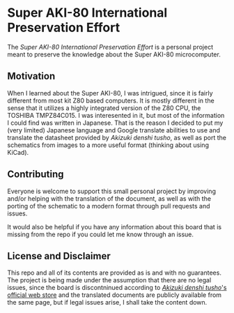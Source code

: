# Super AKI-80 International Preservation Effort
The _Super AKI-80 International Preservation Effort_ is a personal project meant to preserve the knowledge about the Super AKI-80 microcomputer.

## Motivation
When I learned about the Super AKI-80, I was intrigued, since it is fairly different from most kit Z80 based computers. It is mostly different in the sense that it utilizes a highly integrated version of the Z80 CPU, the TOSHIBA TMPZ84C015. I was interesented in it, but most of the information I could find was written in Japanese. That is the reason I decided to put my (very limited) Japanese language and Google translate abilities to use and translate the datasheet provided by _Akizuki denshi tusho_, as well as port the schematics from images to a more useful format (thinking about using KiCad). 

## Contributing
Everyone is welcome to support this small personal project by improving and/or helping with the translation of the document, as well as with the porting of the schematic to a modern format through pull requests and issues.

It would also be helpful if you have any information about this board that is missing from the repo if you could let me know through an issue.

## License and Disclaimer
This repo and all of its contents are provided as is and with no guarantees. The project is being made under the assumption that there are no legal issues, since the board is discontninued according to [_Akizuki denshi tusho_'s official web store](http://akizukidenshi.com/catalog/g/gK-11324/) and the translated documents are publicly available from the same page, but if legal issues arise, I shall take the content down.